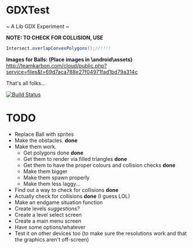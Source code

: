 GDXTest
=======

~ A Lib GDX Experiment ~

**NOTE: TO CHECK FOR COLLISION, USE**
```java
Intersect.overlapConvexPolygons();//!!!!
```
**Images for Balls: (Place images in \android\assets)**
http://teamkarbon.com/cloud/public.php?service=files&t=69d7aca788e27f04971fad1bd79a314c

That's all folks...

[![Build Status](https://travis-ci.org/TeamKarbonOfficial/GDXTest.svg?branch=master)](https://travis-ci.org/TeamKarbonOfficial/GDXTest)

TODO
=======
- Replace Ball with sprites
- Make the obstacles.  **done**
- Make them work.
    - Get polygons done **done**
    - Get them to render via filled triangles **done**
    - Get them to have the proper colours and collision checks **done**
    - Make them bigger
    - Make them spawn properly
    - Make them less laggy...
- Find out a way to check for collisions **done**
- Actually check for collisions **done** (I guess LOL)
- Make an endgame situation function
- Create levels *suggestions?*
- Create a level select screen
- Create a main menu screen
- Have some options/whatever
- Test it on other devices too (to make sure the resolutions work and that the graphics aren't off-screen)
